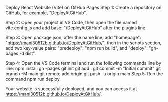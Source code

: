 Deploy React Website (Vite) on GitHub Pages
Step 1: Create a repository on GitHub, for example, "DeployAtGitHub".

Step 2: Open your project in VS Code, then open the file named vite.config.js and add base: "/DeployAtGitHub" after the plugins line.

Step 3: Open package.json, after the name line, add "homepage": "https://mani30512b.github.io/DeployAtGitHub/", 
        then in the scripts section, add two key-value pairs: 
        "predeploy": "npm run build", and 
        "deploy": "gh-pages -d dist".
        

Step 4: Open the VS Code terminal and run the following commands line by line:
npm install gh -pages
git init
git add .
git commit -m "Initial commit"
git branch -M main
git remote add origin <your-repository-URL>
git push -u origin main
Step 5: Run the command npm run deploy.

Your website is successfully deployed, and you can access it at https://mani30512b.github.io/DeployAtGitHub/.



      
       


